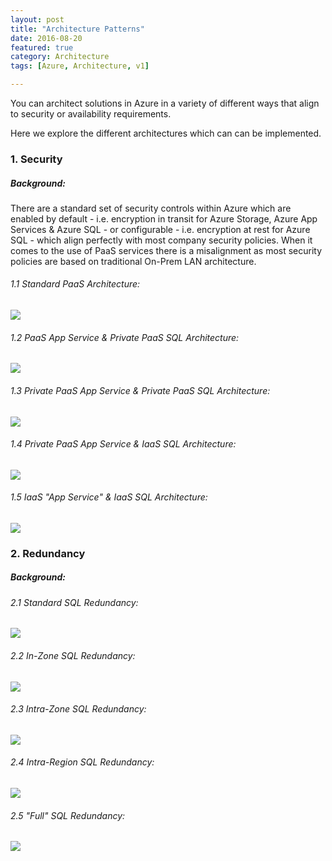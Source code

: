 ```yaml
---
layout: post
title: "Architecture Patterns"
date: 2016-08-20
featured: true
category: Architecture
tags: [Azure, Architecture, v1]

---
```

You can architect solutions in Azure in a variety of different ways that align to security or availability requirements.

Here we explore the different architectures which can can be implemented.

### 1. Security

##### Background:

There are a standard set of security controls within Azure which are enabled by default - i.e. encryption in transit for Azure Storage, Azure App Services & Azure SQL - or configurable - i.e. encryption at rest for Azure SQL - which align perfectly with most company security policies. When it comes to the use of PaaS services there is a misalignment as most security policies are based on traditional On-Prem LAN architecture.


###### 1.1 Standard PaaS Architecture:

![](/images/APP-SQL-PAAS.png)

###### 1.2 PaaS App Service & Private PaaS SQL Architecture:

![](/images/APP-PAAS-SQL-PPAAS.png)

###### 1.3 Private PaaS App Service & Private PaaS SQL Architecture:

![](/images/APP-PPAAS-SQL-PPAAS.png)

###### 1.4 Private PaaS App Service & IaaS SQL Architecture:

![](/images/APP-PPAAS-SQL-IAAS.png)

###### 1.5 IaaS "App Service" & IaaS SQL Architecture:

![](/images/APP-IAAS-SQL-IAAS.png)


### 2. Redundancy

##### Background:

###### 2.1 Standard SQL Redundancy:

![](/images/SQL-NON-REDUNDANT.png)

###### 2.2 In-Zone SQL Redundancy:

![](/images/SQL-IN-ZONE-REDUNDANT.png)

###### 2.3 Intra-Zone SQL Redundancy:

![](/images/SQL-ZONE-REDUNDANT.png)

###### 2.4 Intra-Region SQL Redundancy:

![](/images/SQL-REGION-REDUNDANT.png)

###### 2.5 "Full" SQL Redundancy:

![](/images/SQL-FULL-REDUNDANT.png)

